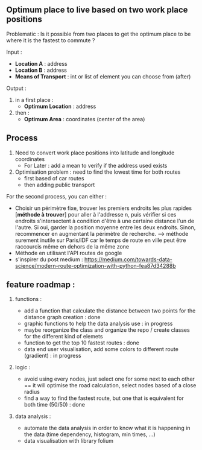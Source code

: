 ## Optimum place to live based on two work place positions

Problematic : Is it possible from two places to get the optimum place to be where it is the fastest to commute ?

Input : 
- **Location A** : address
- **Location B** : address
- **Means of Transport** : int or list of element you can choose from (after)

Output :
1. in a first place : 
    - **Optimum Location** : address
2. then :
    - **Optimum Area** : coordinates (center of the area)

## Process
1. Need to convert work place positions into latitude and longitude coordinates
    - For Later : add a mean to verify if the address used exists
2. Optimisation problem : need to find the lowest time for both routes 
    - first based of car routes
    - then adding public transport

For the second process, you can either : 
- Choisir un périmètre fixe, trouver les premiers endroits les plus rapides [**méthode à trouver**] pour aller à l'addresse n, puis vérifier si ces endroits s'intersectent à condition d'être à une certaine distance l'un de l'autre. Si oui, garder la position moyenne entre les deux endroits. Sinon, recommencer en augmentant la périmètre de recherche.
 --> méthode surement inutile sur Paris/IDF car le temps de route en ville peut être raccourcis même en dehors de la même zone
- Méthode en utilisant l'API routes de google
- s'inspirer du post medium : https://medium.com/towards-data-science/modern-route-optimization-with-python-fea87d34288b

## feature roadmap : 

1. functions : 
    - add a function that calculate the distance between two points for the distance graph creation : done
    - graphic functions to help the data analysis use : in progress
    - maybe reorganize the class and organize the repo / create classes for the different kind of elemets
    - function to get the top 10 fastest routes : done
    - data end user visualisation, add some colors to different route (gradient) : in progress

2. logic : 
    - avoid using every nodes, just select one for some next to each other == it will optimise the road calculation, select nodes based of a close radius
    - find a way to find the fastest route, but one that is equivalent for both time (50/50) : done

3. data analysis : 
    - automate the data analysis in order to know what it is happening in the data (time dependency, histogram, min times, ...)
    - data visualisation with library folium
